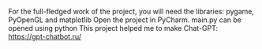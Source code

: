For the full-fledged work of the project, you will need the libraries: pygame, PyOpenGL and matplotlib
Open the project in PyCharm.
main.py can be opened using python
This project helped me to make Chat-GPT: https://gpt-chatbot.ru/
